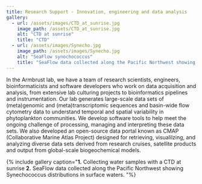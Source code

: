```yaml
---
title: Research Support - Innovation, engineering and data analysis
gallery:
  - url: /assets/images/CTD_at_sunrise.jpg
    image_path: /assets/CTD_at_sunrise.jpg
    alt: "CTD at sunrise"
    title: "CTD"
  - url: /assets/images/Synecho.jpg
    image_path: /assets/images/Synecho.jpg
    alt: "SeaFlow synochococcus"
    title: "SeaFlow data collected along the Pacific Northwest showing Synechococcus distributions in surface waters"
---
```

In the Armbrust lab, we have a team of research scientists, engineers, bioinformaticists and software developers who work on data acquisition and analysis, from extensive lab culturing projects to bioinformatics pipelines and instrumentation. Our lab generates large-scale data sets of (meta)genomic and (meta)transcriptomic sequences and basin-wide flow cytometry data to understand temporal and spatial variability in phytoplankton communities.  We develop software tools to help meet the ongoing challenge of processing, managing and interpreting these data sets.  We also developed an open-source data portal known as CMAP (Collaborative Marine Atlas Project) designed for retrieving, visualilzing, and analyzing diverse data sets derived from research cruises, satellite products and output from global-scale biogeochemical models.

{% include gallery caption="**1.** Collecting water samples with a CTD at sunrise **2.** SeaFlow data collected along the Pacific Northwest showing Synechococcus distributions in surface waters. "%}
